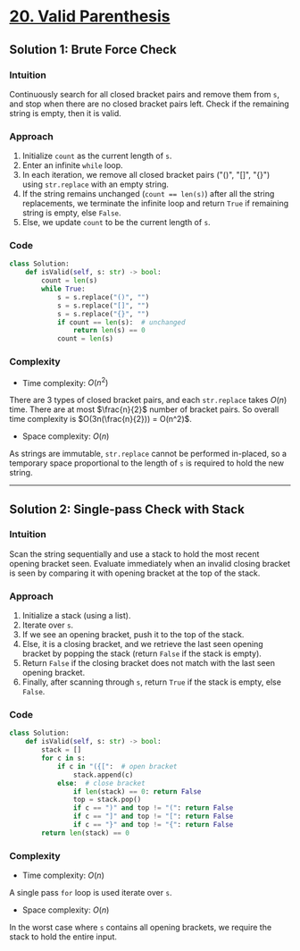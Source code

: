# [20. Valid Parenthesis](https://leetcode.com/problems/valid-parentheses/solutions/4029475/valid-parentheses-python-easy-explanations/)

## Solution 1: Brute Force Check

### Intuition

Continuously search for all closed bracket pairs and remove them from `s`, and stop when there are no closed bracket pairs left. Check if the remaining string is empty, then it is valid.

### Approach

1. Initialize `count` as the current length of `s`.
1. Enter an infinite `while` loop.
1. In each iteration, we remove all closed bracket pairs ("()", "[]", "{}") using `str.replace` with an empty string.
1. If the string remains unchanged (`count == len(s)`) after all the string replacements, we terminate the infinite loop and return `True` if remaining string is empty, else `False`.
1. Else, we update `count` to be the current length of `s`.

### Code

```python
class Solution:
    def isValid(self, s: str) -> bool:
        count = len(s)
        while True:
            s = s.replace("()", "")
            s = s.replace("[]", "")
            s = s.replace("{}", "")
            if count == len(s):  # unchanged
                return len(s) == 0
            count = len(s)
```

### Complexity

- Time complexity: $O(n^2)$

There are 3 types of closed bracket pairs, and each `str.replace` takes $O(n)$ time.
There are at most $\frac{n}{2}$ number of bracket pairs. So overall time complexity is $O(3n(\frac{n}{2})) = O(n^2)$.

- Space complexity: $O(n)$

As strings are immutable, `str.replace` cannot be performed in-placed, so a temporary space proportional to the length of `s` is required to hold the new string.

---

## Solution 2: Single-pass Check with Stack

### Intuition

Scan the string sequentially and use a stack to hold the most recent opening bracket seen. Evaluate immediately when an invalid closing bracket is seen by comparing it with opening bracket at the top of the stack.

### Approach

1. Initialize a stack (using a list).
2. Iterate over `s`.
3. If we see an opening bracket, push it to the top of the stack.
4. Else, it is a closing bracket, and we retrieve the last seen opening bracket by popping the stack (return `False` if the stack is empty).
5. Return `False` if the closing bracket does not match with the last seen opening bracket.
6. Finally, after scanning through `s`, return `True` if the stack is empty, else `False`.

### Code

```python
class Solution:
    def isValid(self, s: str) -> bool:
        stack = []
        for c in s:
            if c in "({[":  # open bracket
                stack.append(c)
            else:  # close bracket
                if len(stack) == 0: return False
                top = stack.pop()
                if c == ")" and top != "(": return False
                if c == "]" and top != "[": return False
                if c == "}" and top != "{": return False
        return len(stack) == 0
```

### Complexity

- Time complexity: $O(n)$

A single pass `for` loop is used iterate over `s`.

- Space complexity: $O(n)$

In the worst case where `s` contains all opening brackets, we require the stack to hold the entire input.
